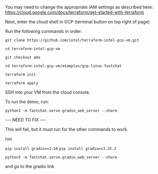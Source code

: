 You may need to change the appropriate IAM settings as described here: https://cloud.google.com/docs/terraform/get-started-with-terraform 

Next, enter the cloud shell in GCP (terminal button on top right of page) 

Run the following commands in order: 

`git clone https://github.com/intel/terraform-intel-gcp-vm.git`

`cd terraform-intel-gcp-vm`

`git checkout amx`

`cd terraform-intel-gcp-vm/examples/gcp-linux-fastchat` 

`terraform init` 

`terraform apply`


SSH into your VM from the cloud console.

To run the demo, run:

`python3 -m fastchat.serve.gradio_web_server --share` 

--- NEED TO FIX ---

This will fail, but it must run for the other commands to work.

run

`pip install gradio==3.10`
`pip install gradio==3.35.2`

`python3 -m fastchat.serve.gradio_web_server --share` 


and go to the gradio link

 